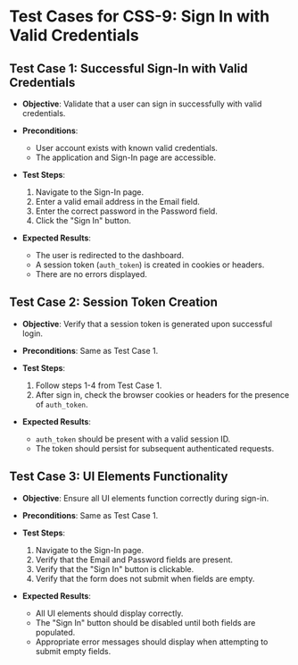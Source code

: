 # Test Cases for CSS-9: Sign In with Valid Credentials

## Test Case 1: Successful Sign-In with Valid Credentials

- **Objective**: Validate that a user can sign in successfully with valid credentials.
- **Preconditions**: 
  - User account exists with known valid credentials.
  - The application and Sign-In page are accessible.

- **Test Steps**:
  1. Navigate to the Sign-In page.
  2. Enter a valid email address in the Email field.
  3. Enter the correct password in the Password field.
  4. Click the "Sign In" button.

- **Expected Results**:
  - The user is redirected to the dashboard.
  - A session token (`auth_token`) is created in cookies or headers.
  - There are no errors displayed.

## Test Case 2: Session Token Creation

- **Objective**: Verify that a session token is generated upon successful login.
- **Preconditions**: Same as Test Case 1.

- **Test Steps**:
  1. Follow steps 1-4 from Test Case 1.
  2. After sign in, check the browser cookies or headers for the presence of `auth_token`.

- **Expected Results**:
  - `auth_token` should be present with a valid session ID.
  - The token should persist for subsequent authenticated requests.

## Test Case 3: UI Elements Functionality

- **Objective**: Ensure all UI elements function correctly during sign-in.
- **Preconditions**: Same as Test Case 1.

- **Test Steps**:
  1. Navigate to the Sign-In page.
  2. Verify that the Email and Password fields are present.
  3. Verify that the "Sign In" button is clickable.
  4. Verify that the form does not submit when fields are empty.

- **Expected Results**:
  - All UI elements should display correctly.
  - The "Sign In" button should be disabled until both fields are populated.
  - Appropriate error messages should display when attempting to submit empty fields.